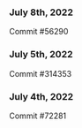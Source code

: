 ### July 8th, 2022

Commit #56290

### July 5th, 2022

Commit #314353


### July 4th, 2022

Commit #72281
